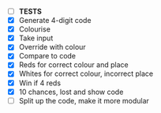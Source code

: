 - [ ] **TESTS**
- [x] Generate 4-digit code
- [x] Colourise
- [x] Take input
- [x] Override with colour
- [x] Compare to code
- [x] Reds for correct colour and place
- [x] Whites for correct colour, incorrect place
- [x] Win if 4 reds
- [x] 10 chances, lost and show code
- [ ] Split up the code, make it more modular
